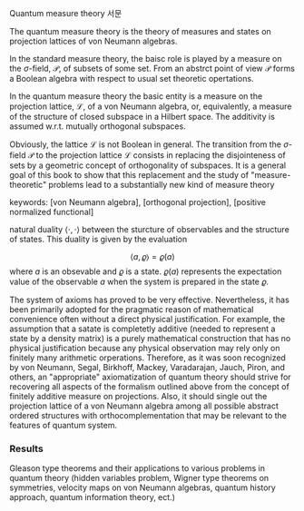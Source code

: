 Quantum measure theory 서문

The quantum measure theory is the theory of measures and states on projection lattices of von Neumann algebras.

In the standard measure theory, the baisc role is played by a measure on the ${ \sigma }$-field, ${ \mathcal{P} }$, of subsets of some set. From an abstrct point of view ${ \mathcal{P} }$ forms a Boolean algebra with respect to usual set theoretic opertations.

In the quantum measure theory the basic entity is a measure on the projection lattice, ${ \mathcal{L} }$, of a von Neumann algebra, or, equivalently, a measure of the structure of closed subspace in a Hilbert space. The additivity is assumed w.r.t. mutually orthogonal subspaces.

Obviously, the lattice ${ \mathcal{L} }$ is not Boolean in general. The transition from the ${ \sigma }$-field ${ \mathcal{P} }$ to the projection lattice ${ \mathcal{L} }$ consists in replacing the disjointeness of sets by a geometric concept of orthogonality of subspaces. It is a general goal of this book to show that this replacement and the study of "measure-theoretic" problems lead to a substantially new kind of measure theory

keywords: [von Neumann algebra], [orthogonal projection], [positive normalized functional]

natural duality ${ \langle \cdot,\cdot \rangle }$ between the sturcture of observables and the structure of states. This duality is given by the evaluation

$$ \langle a,\varrho \rangle = \varrho(a) $$
where ${ a }$ is an obsevable and ${ \varrho }$ is a state. ${ \varrho(a) }$ represents the expectation value of the observable ${ a }$ when the system is prepared in the state ${ \varrho }$.

The system of axioms has proved to be very effective. Nevertheless, it has been primarily adopted for the pragmatic reason of mathematical convenience often without a direct physical justification. For example, the assumption that a satate is completetly additive (needed to represent a state by a density matrix) is a purely mathematical construction that has no physical justification because any physical observation may rely only on finitely many arithmetic orperations. Therefore, as it was soon recognized by von Neumann, Segal, Birkhoff, Mackey, Varadarajan, Jauch, Piron, and others, an "appropriate" axiomatization of quantum theory should strive for recovering all aspects of the formalism outlined above from the concept of finitely additive measure on projections. Also, it should single out the projection lattice of a von Neumann algebra among all possible abstract ordered structures with orthocomplementation that may be relevant to the features of quantum system.

### Results

Gleason type theorems and their applications to various problems in quantum theory (hidden variables problem, Wigner type theorems on symmetries, velocity maps on von Neumann algebras, quantum history approach, quantum information theory, ect.)
